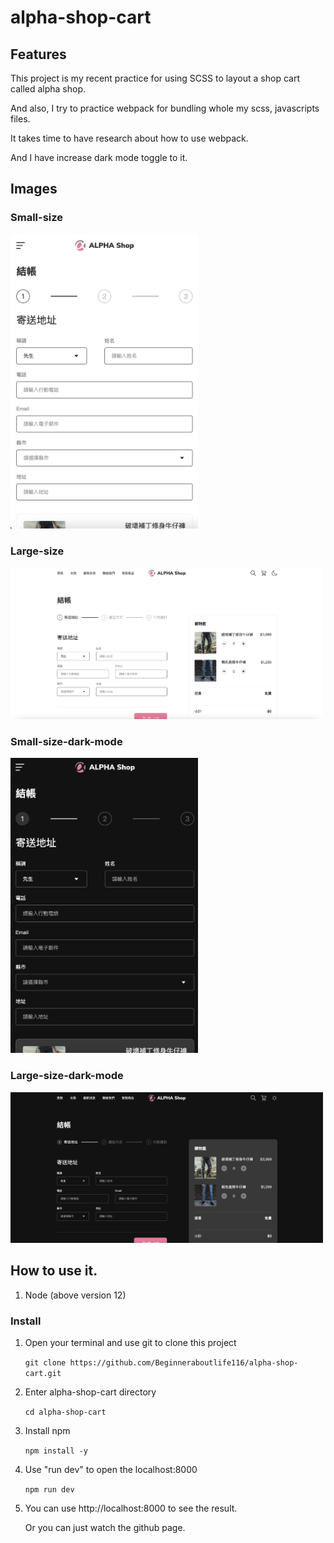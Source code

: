 <h1>alpha-shop-cart</h1>

<h2>Features</h2>
<p>This project is my recent practice for using SCSS to layout a shop cart called alpha shop.</p>
<p>And also, I try to practice webpack for bundling whole my scss, javascripts files.</p>
<p>It takes time to have research about how to use webpack.</p>
<p>And I have increase dark mode toggle to it.</p>

<h2>Images</h2>
<h3>Small-size</h3>
<img src="./src/images/view-sample/small-size.png" width="300px">

<h3>Large-size</h3>
<img src="./src/images/view-sample/large-size.png" width="500px">

<h3>Small-size-dark-mode</h3>
<img src="./src/images/view-sample/small-size-dark-mode.png" width="300px">

<h3>Large-size-dark-mode</h3>
<img src="./src/images/view-sample/large-size-dark-mode.png" width="500px">

<h2>How to use it.</h2>
<ol>
  <li>Node (above version 12)</li>
</ol>

<h3>Install</h3>
<ol>
  <li>
    <p>Open your terminal and use git to clone this project</p>
    <code>git clone https://github.com/Beginneraboutlife116/alpha-shop-cart.git</code>
  </li>
  <li>
    <p>Enter alpha-shop-cart directory</p>
    <code>cd alpha-shop-cart</code>
  </li>
  <li>
    <p>Install npm</p>
    <code>npm install -y</code>
  </li>
  <li>
    <p>Use "run dev" to open the localhost:8000</p>
    <code>npm run dev</code>
  </li>
  <li>
    <p>You can use http://localhost:8000 to see the result.</p>
    <p>Or you can just watch the github page.</p>
  </li>
</ol>
